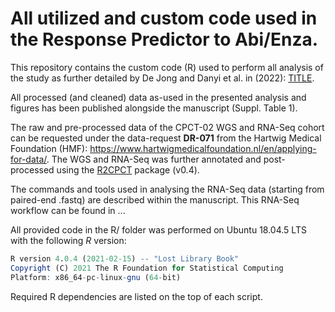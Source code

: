 # All utilized and custom code used in the Response Predictor to Abi/Enza.

This repository contains the custom code (R) used to perform all analysis of the study as further detailed by De Jong and Danyi et al. in <JOURNAL> (2022): [TITLE](https://www.google.com/).

All processed (and cleaned) data as-used in the presented analysis and figures has been published alongside the manuscript (Suppl. Table 1).

The raw and pre-processed data of the CPCT-02 WGS and RNA-Seq cohort can be requested under the data-request **DR-071** from the Hartwig Medical Foundation (HMF): https://www.hartwigmedicalfoundation.nl/en/applying-for-data/. The WGS and RNA-Seq was further annotated and post-processed using the [R2CPCT](https://github.com/J0bbie/R2CPCT) package (v0.4).

The commands and tools used in analysing the RNA-Seq data (starting from paired-end .fastq) are described within the manuscript. This RNA-Seq workflow can be found in ...

All provided code in the R/ folder was performed on Ubuntu 18.04.5 LTS with the following *R* version:
```R
R version 4.0.4 (2021-02-15) -- "Lost Library Book"
Copyright (C) 2021 The R Foundation for Statistical Computing
Platform: x86_64-pc-linux-gnu (64-bit)
```

Required R dependencies are listed on the top of each script.